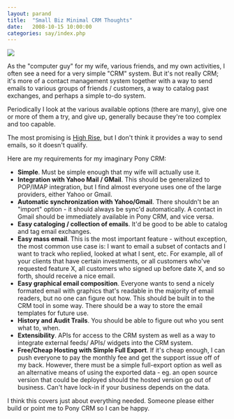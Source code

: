 ```yaml
---
layout: parand
title:  "Small Biz Minimal CRM Thoughts"
date:   2008-10-15 10:00:00
categories: say/index.php
---
```

![](http://farm1.static.flickr.com/23/27707355_3c3adbb40a_m_d.jpg)

As the "computer guy" for my wife, various friends, and my own activities, I often see a need for a very simple "CRM" system. But it's not really CRM; it's more of a contact management system together with a way to send emails to various groups of friends / customers, a way to catalog past exchanges, and perhaps a simple to-do system.

Periodically I look at the various available options \(there are many\), give one or more of them a try, and give up, generally because they're too complex and too capable.

The most promising is [High Rise](http://www.highrisehq.com/), but I don't think it provides a way to send emails, so it doesn't qualify.

Here are my requirements for my imaginary Pony CRM:

  * **Simple**. Must be simple enough that my wife will actually use it.
  * **Integration with Yahoo Mail / GMail**. This should be generalized to POP/IMAP integration, but I find almost everyone uses one of the large providers, either Yahoo or Gmail.
  * **Automatic synchronization with Yahoo/Gmail**. There shouldn't be an "import" option - it should always be sync'd automatically. A contact in Gmail should be immediately available in Pony CRM, and vice versa.
  * **Easy cataloging / collection of emails**. It'd be good to be able to catalog and tag email exchanges.
  * **Easy mass email**. This is the most important feature - without exception, the most common use case is: I want to email a subset of contacts and I want to track who replied, looked at what I sent, etc. For example, all of your clients that have certain investments, or all customers who've requested feature X, all customers who signed up before date X, and so forth, should receive a nice email.
  * **Easy graphical email composition**. Everyone wants to send a nicely formated email with graphics that's readable in the majority of email readers, but no one can figure out how. This should be built in to the CRM tool in some way. There should be a way to store the email templates for future use.
  * **History and Audit Trails**. You should be able to figure out who you sent what to, when.
  * **Extensibility**. APIs for access to the CRM system as well as a way to integrate external feeds/ APIs/ widgets into the CRM system.
  * **Free/Cheap Hosting with Simple Full Export**. If it's cheap enough, I can push everyone to pay the monthly fee and get the support issue off of my back. However, there must be a simple full-export option as well as an alternative means of using the exported data - eg. an open source version that could be deployed should the hosted version go out of business. Can't have lock-in if your business depends on the data.

I think this covers just about everything needed. Someone please either build or point me to Pony CRM so I can be happy.
